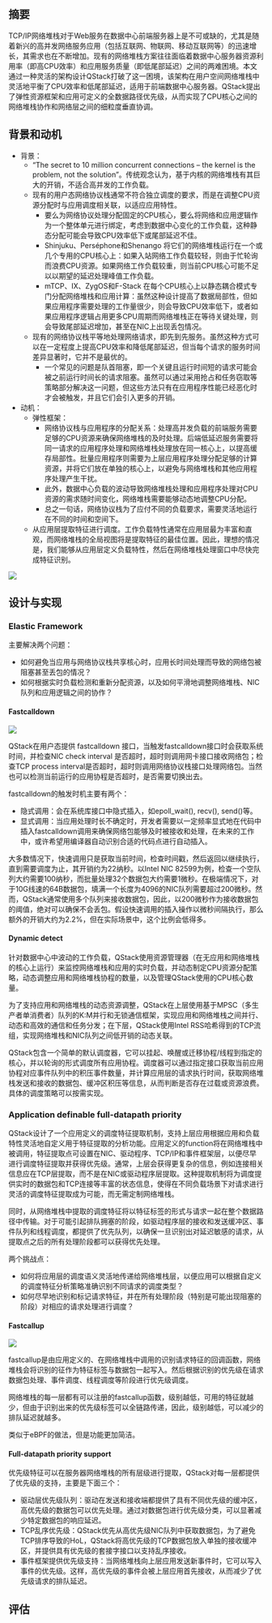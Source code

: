 
## 摘要

TCP/IP网络堆栈对于Web服务在数据中心前端服务器上是不可或缺的，尤其是随着新兴的高并发网络服务应用（包括互联网、物联网、移动互联网等）的迅速增长，其需求也在不断增加。现有的网络堆栈方案往往面临着数据中心服务器资源利用率（即高CPU效率）和应用服务质量（即低尾部延迟）之间的两难困境。本文通过一种灵活的架构设计QStack打破了这一困境，该架构在用户空间网络堆栈中灵活地平衡了CPU效率和低尾部延迟，适用于前端数据中心服务器。QStack提出了弹性资源框架和应用可定义的全数据路径优先级，从而实现了CPU核心之间的网络堆栈协作和网络层之间的细粒度垂直协调。

## 背景和动机

- 背景：
	- “The secret to 10 million concurrent connections – the kernel is the problem, not the solution”。传统观念认为，基于内核的网络堆栈有其巨大的开销，不适合高并发的工作负载。
	- 现有的用户态网络协议栈通常不符合独立调度的要求，而是在调整CPU资源分配时与应用调度相关联，以适应应用特性。
		- 要么为网络协议处理分配固定的CPU核心，要么将网络和应用逻辑作为一个整体单元进行绑定，考虑到数据中心变化的工作负载，这种静态分配可能会导致CPU效率低下或尾部延迟不佳。
		- Shinjuku、Perséphone和Shenango 将它们的网络堆栈运行在一个或几个专用的CPU核心上：如果入站网络工作负载较轻，则由于忙轮询而浪费CPU资源。如果网络工作负载较重，则当前CPU核心可能不足以以期望的延迟处理峰值工作负载。
		- mTCP、IX、ZygOS和F-Stack 在每个CPU核心上以静态耦合模式专门分配网络堆栈和应用计算：虽然这种设计提高了数据局部性，但如果应用程序需要处理的工作量很少，则会导致CPU效率低下，或者如果应用程序逻辑占用更多CPU周期而网络堆栈正在等待关键处理，则会导致尾部延迟增加，甚至在NIC上出现丢包情况。
	- 现有的网络协议栈平等地处理网络请求，即先到先服务。虽然这种方式可以在一定程度上提高CPU效率和降低尾部延迟，但当每个请求的服务时间差异显著时，它并不是最优的。
		- 一个常见的问题是队首阻塞，即一个关键且运行时间短的请求可能会被之前运行时间长的请求阻塞。虽然可以通过采用抢占和任务窃取等策略部分解决这一问题，但这些方法只有在应用程序性能已经恶化时才会被触发，并且它们会引入更多的开销。
- 动机：
	- 弹性框架：
		- 网络协议栈与应用程序的分配关系：处理高并发负载的前端服务需要足够的CPU资源来确保网络堆栈的及时处理。后端低延迟服务需要将同一请求的应用程序处理和网络堆栈处理放在同一核心上，以提高缓存局部性。批量应用程序则需要为上层应用程序处理分配足够的计算资源，并将它们放在单独的核心上，以避免与网络堆栈和其他应用程序处理产生干扰。
		- 此外，数据中心负载的波动导致网络堆栈处理和应用程序处理对CPU资源的需求随时间变化，网络堆栈需要能够动态地调整CPU分配。
		- 总之一句话，网络协议栈为了应付不同的负载要求，需要灵活地运行在不同的时间和空间下。
	- 从应用层提取特征进行调度。工作负载特性通常在应用层最为丰富和直观，而网络堆栈的全局视图将是提取特征的最佳位置。因此，理想的情况是，我们能够从应用层定义负载特性，然后在网络堆栈处理窗口中尽快完成特征识别。

![](../image/QStack_sum.png)


## 设计与实现

### Elastic Framework

主要解决两个问题：
- 如何避免当应用与网络协议栈共享核心时，应用长时间处理而导致的网络包被阻塞甚至丢包的情况？
- 如何根据实时负载检测和重新分配资源，以及如何平滑地调整网络堆栈、NIC队列和应用逻辑之间的协作？

#### Fastcalldown

![](../image/qstack_fastcalldown.png)

QStack在用户态提供 fastcalldown 接口，当触发fastcalldown接口时会获取系统时间，并检查NIC check interval 是否超时，超时则调用网卡接口接收网络包；检查TCP process interval是否超时，超时则调用网络协议栈接口处理网络包。当然也可以检测当前运行的应用协程是否超时，是否需要切换出去。

fastcalldown的触发时机主要有两个：
- 隐式调用：会在系统库接口中隐式插入，如epoll_wait(), recv(), send()等。
- 显式调用：当应用处理时长不确定时，开发者需要以一定频率显式地在代码中插入fastcalldown调用来确保网络包能够及时被接收和处理，在未来的工作中，或许希望用编译器自动识别合适的代码点进行自动插入。

大多数情况下，快速调用只是获取当前时间，检查时间戳，然后返回以继续执行，直到需要调度为止，其开销约为22纳秒。以Intel NIC 82599为例，检查一个空队列大约需要100纳秒，而批量处理32个数据包大约需要1微秒。在极端情况下，对于10G线速的64B数据包，填满一个长度为4096的NIC队列需要超过200微秒。然而，QStack通常使用多个队列来接收数据包，因此，以200微秒作为接收数据包的阈值，绝对可以确保不会丢包。假设快速调用的插入操作以微秒间隔执行，那么额外的开销大约为2.2%，但在实际场景中，这个比例会低得多。


#### Dynamic detect

针对数据中心中波动的工作负载，QStack使用资源管理器（在无应用和网络堆栈的核心上运行）来监控网络堆栈和应用的实时负载，并动态制定CPU资源分配策略，动态调整应用和网络堆栈协程的数量，以及管理QStack使用的CPU核心数量。

为了支持应用和网络堆栈的动态资源调整，QStack在上层使用基于MPSC（多生产者单消费者）队列的K:M并行和无锁通信框架，实现应用和网络堆栈之间并行、动态和高效的通信和任务分发；在下层，QStack使用Intel RSS哈希得到的TCP流组，实现网络堆栈和NIC队列之间低开销的动态关联。

QStack包含一个简单的默认调度器，它可以挂起、唤醒或迁移协程/线程到指定的核心，并以轮询的形式调度所有应用协程。调度器可以通过指定接口获取当前应用协程对应事件队列中的积压事件数量，并计算应用层的请求执行时间，获取网络堆栈发送和接收的数据包、缓冲区积压等信息，从而判断是否存在过载或资源浪费。具体的调度策略可以按需实现。

### Application definable full-datapath priority

QStack设计了一个应用定义的调度特征提取机制，支持上层应用根据应用和负载特性灵活地自定义用于特征提取的分析功能。应用定义的function将在网络堆栈中被调用，特征提取点可设置在NIC、驱动程序、TCP/IP和事件框架层，以便尽早进行调度特征提取并获得优先级。通常，上层会获得更复杂的信息，例如连接相关信息应在TCP层提取，而不是在NIC或驱动程序层提取。这种提取机制将为调度提供实时的数据包和TCP连接等丰富的状态信息，使得在不同负载场景下对请求进行灵活的调度特征提取成为可能，而无需定制网络堆栈。

同时，从网络堆栈中提取的调度特征将以特征标签的形式与请求一起在整个数据路径中传输。对于可能引起排队拥塞的阶段，如驱动程序层的接收和发送缓冲区、事件队列和线程调度，都提供了优先队列，以确保一旦识别出对延迟敏感的请求，从提取点之后的所有处理阶段都可以获得优先处理。

两个挑战点：
- 如何将应用层的调度语义灵活地传递给网络堆栈层，以便应用可以根据自定义的调度特征分析策略准确识别不同请求的调度类型？
- 如何尽早地识别和标记请求特征，并在所有处理阶段（特别是可能出现阻塞的阶段）对相应的请求处理进行调度？
#### Fastcallup

![](../image/qstack_fastcallup.png)

fastcallup是由应用定义的、在网络堆栈中调用的识别请求特征的回调函数，网络堆栈会将识别的征作为特征标签与数据包一起写入。然后根据识别的优先级在请求数据包处理、事件调度、线程调度等阶段进行优先级调度。

网络堆栈的每一层都有可以注册的fastcallup函数，级别越低，可用的特征就越少，但由于识别出来的优先级标签可以全链路传递，因此，级别越低，可以减少的排队延迟就越多。

类似于eBPF的做法，但是功能更加简洁。

#### Full-datapath priority support

优先级特征可以在服务器网络堆栈的所有层级进行提取，QStack对每一层都提供了优先级的支持，主要是下面三个：
- 驱动层优先级队列：驱动在发送和接收端都提供了具有不同优先级的缓冲区，高优先级的数据包可以优先处理。通过对数据包进行优先级分类，可以显著减少特定数据包的响应延迟。
- TCP乱序优先级：QStack优先从高优先级NIC队列中获取数据包，为了避免TCP排序导致的HoL，QStack将高优先级的TCP数据包放入单独的接收缓冲区，并提供具有优先级的套接字接口以支持乱序接收。
- 事件框架提供优先级支持：当网络堆栈向上层应用发送新事件时，它可以写入事件的优先级。这样，高优先级的事件会被上层应用首先接收，从而减少了优先级请求的排队延迟。



## 评估



